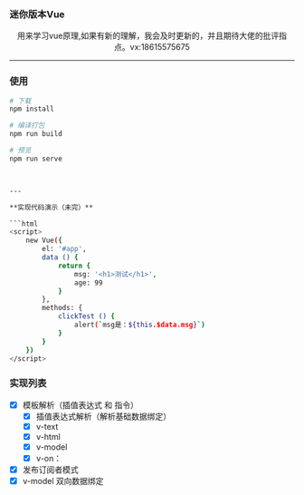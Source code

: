 ### 迷你版本Vue


<p align="center">
用来学习vue原理,如果有新的理解，我会及时更新的，并且期待大佬的批评指点。vx:18615575675
</p>

---

### 使用

```sh
# 下载
npm install 

# 编译打包
npm run build

# 预览
npm run serve



---

**实现代码演示（未完）**

​```html
<script>
    new Vue({
        el: '#app',
        data () {
            return {
                msg: '<h1>测试</h1>',
                age: 99
            }
        },
        methods: {
            clickTest () {
                alert(`msg是：${this.$data.msg}`)
            }
        }
    })
</script>
```


### 实现列表

- [x] 模板解析（插值表达式 和 指令）
    - [x] 插值表达式解析（解析基础数据绑定）
    - [x] v-text
    - [x] v-html
    - [x] v-model
    - [x] v-on：
- [x] 发布订阅者模式
- [x] v-model 双向数据绑定
